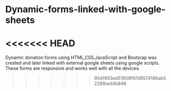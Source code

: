 # Dynamic-forms-linked-with-google-sheets

<<<<<<< HEAD
=======
Dynamic donation forms using HTML,CSS,JavaScript and Bootsrap was created and later linked with external google sheets using google scripts.
These forms are responsive and works well with all the devices.

>>>>>>> 904f893ed51909f97d8574186ab5226fbed4b846
